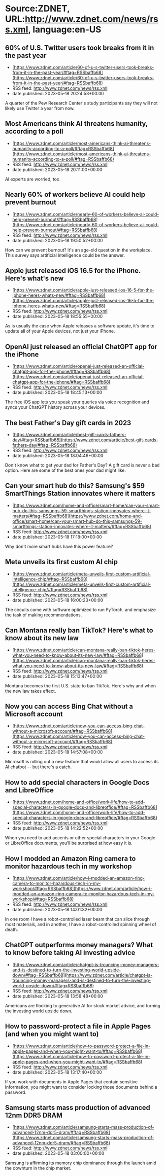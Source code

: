 # Source:ZDNET, URL:http://www.zdnet.com/news/rss.xml, language:en-US

## 60% of  U.S. Twitter users took breaks from it in the past year
 - [https://www.zdnet.com/article/60-of-u-s-twitter-users-took-breaks-from-it-in-the-past-year/#ftag=RSSbaffb68](https://www.zdnet.com/article/60-of-u-s-twitter-users-took-breaks-from-it-in-the-past-year/#ftag=RSSbaffb68)
 - RSS feed: http://www.zdnet.com/news/rss.xml
 - date published: 2023-05-18 20:24:53+00:00

A quarter of the Pew Research Center's study participants say they will not likely use Twitter a year from now.

## Most Americans think AI threatens humanity, according to a poll
 - [https://www.zdnet.com/article/most-americans-think-ai-threatens-humanity-according-to-a-poll/#ftag=RSSbaffb68](https://www.zdnet.com/article/most-americans-think-ai-threatens-humanity-according-to-a-poll/#ftag=RSSbaffb68)
 - RSS feed: http://www.zdnet.com/news/rss.xml
 - date published: 2023-05-18 20:11:00+00:00

AI experts are worried, too.

## Nearly 60% of workers believe AI could help prevent burnout
 - [https://www.zdnet.com/article/nearly-60-of-workers-believe-ai-could-help-prevent-burnout/#ftag=RSSbaffb68](https://www.zdnet.com/article/nearly-60-of-workers-believe-ai-could-help-prevent-burnout/#ftag=RSSbaffb68)
 - RSS feed: http://www.zdnet.com/news/rss.xml
 - date published: 2023-05-18 19:50:52+00:00

How can we prevent burnout? It's an age-old question in the workplace. This survey says artificial intelligence could be the answer.

## Apple just released iOS 16.5 for the iPhone. Here's what's new
 - [https://www.zdnet.com/article/apple-just-released-ios-16-5-for-the-iphone-heres-whats-new/#ftag=RSSbaffb68](https://www.zdnet.com/article/apple-just-released-ios-16-5-for-the-iphone-heres-whats-new/#ftag=RSSbaffb68)
 - RSS feed: http://www.zdnet.com/news/rss.xml
 - date published: 2023-05-18 18:55:55+00:00

As is usually the case when Apple releases a software update, it's time to update all of your Apple devices, not just your iPhone.

## OpenAI just released an official ChatGPT app for the iPhone
 - [https://www.zdnet.com/article/openai-just-released-an-official-chatgpt-app-for-the-iphone/#ftag=RSSbaffb68](https://www.zdnet.com/article/openai-just-released-an-official-chatgpt-app-for-the-iphone/#ftag=RSSbaffb68)
 - RSS feed: http://www.zdnet.com/news/rss.xml
 - date published: 2023-05-18 18:45:13+00:00

The free iOS app lets you speak your queries via voice recognition and syncs your ChatGPT history across your devices.

## The best Father's Day gift cards in 2023
 - [https://www.zdnet.com/article/best-gift-cards-fathers-day/#ftag=RSSbaffb68](https://www.zdnet.com/article/best-gift-cards-fathers-day/#ftag=RSSbaffb68)
 - RSS feed: http://www.zdnet.com/news/rss.xml
 - date published: 2023-05-18 18:04:46+00:00

Don't know what to get your dad for Father's Day? A gift card is never a bad option. Here are some of the best ones your dad might like.

## Can your smart hub do this? Samsung's $59 SmartThings Station innovates where it matters
 - [https://www.zdnet.com/home-and-office/smart-home/can-your-smart-hub-do-this-samsungs-59-smartthings-station-innovates-where-it-matters/#ftag=RSSbaffb68](https://www.zdnet.com/home-and-office/smart-home/can-your-smart-hub-do-this-samsungs-59-smartthings-station-innovates-where-it-matters/#ftag=RSSbaffb68)
 - RSS feed: http://www.zdnet.com/news/rss.xml
 - date published: 2023-05-18 17:18:00+00:00

Why don't more smart hubs have this power feature?

## Meta unveils its first custom AI chip
 - [https://www.zdnet.com/article/meta-unveils-first-custom-artificial-intelligence-chip/#ftag=RSSbaffb68](https://www.zdnet.com/article/meta-unveils-first-custom-artificial-intelligence-chip/#ftag=RSSbaffb68)
 - RSS feed: http://www.zdnet.com/news/rss.xml
 - date published: 2023-05-18 16:00:23+00:00

The circuits come with software optimized to run PyTorch, and emphasize the task of making recommendations.

## Can Montana really ban TikTok? Here's what to know about its new law
 - [https://www.zdnet.com/article/can-montana-really-ban-tiktok-heres-what-you-need-to-know-about-its-new-law/#ftag=RSSbaffb68](https://www.zdnet.com/article/can-montana-really-ban-tiktok-heres-what-you-need-to-know-about-its-new-law/#ftag=RSSbaffb68)
 - RSS feed: http://www.zdnet.com/news/rss.xml
 - date published: 2023-05-18 15:13:47+00:00

Montana becomes the first U.S. state to ban TikTok. Here's why and when the new law takes effect.

## Now you can access Bing Chat without a Microsoft account
 - [https://www.zdnet.com/article/now-you-can-access-bing-chat-without-a-microsoft-account/#ftag=RSSbaffb68](https://www.zdnet.com/article/now-you-can-access-bing-chat-without-a-microsoft-account/#ftag=RSSbaffb68)
 - RSS feed: http://www.zdnet.com/news/rss.xml
 - date published: 2023-05-18 14:57:08+00:00

Microsoft is rolling out a new feature that would allow all users to access its AI chatbot -- but there's a catch.

## How to add special characters in Google Docs and LibreOffice
 - [https://www.zdnet.com/home-and-office/work-life/how-to-add-special-characters-in-google-docs-and-libreoffice/#ftag=RSSbaffb68](https://www.zdnet.com/home-and-office/work-life/how-to-add-special-characters-in-google-docs-and-libreoffice/#ftag=RSSbaffb68)
 - RSS feed: http://www.zdnet.com/news/rss.xml
 - date published: 2023-05-18 14:22:52+00:00

When you need to add accents or other special characters in your Google or LibreOffice documents, you'll be surprised at how easy it is.

## How I modded an Amazon Ring camera to monitor hazardous tech in my workshop
 - [https://www.zdnet.com/article/how-i-modded-an-amazon-ring-camera-to-monitor-hazardous-tech-in-my-workshop/#ftag=RSSbaffb68](https://www.zdnet.com/article/how-i-modded-an-amazon-ring-camera-to-monitor-hazardous-tech-in-my-workshop/#ftag=RSSbaffb68)
 - RSS feed: http://www.zdnet.com/news/rss.xml
 - date published: 2023-05-18 14:01:32+00:00

In one room I have a robot-controlled laser beam that can slice through most materials, and in another, I have a robot-controlled spinning wheel of death.

## ChatGPT outperforms money managers? What to know before taking AI investing advice
 - [https://www.zdnet.com/article/chatgpt-is-trouncing-money-managers-and-is-destined-to-turn-the-investing-world-upside-down/#ftag=RSSbaffb68](https://www.zdnet.com/article/chatgpt-is-trouncing-money-managers-and-is-destined-to-turn-the-investing-world-upside-down/#ftag=RSSbaffb68)
 - RSS feed: http://www.zdnet.com/news/rss.xml
 - date published: 2023-05-18 13:58:48+00:00

Americans are flocking to generative AI for stock market advice, and turning the investing world upside down.

## How to password-protect a file in Apple Pages (and when you might want to)
 - [https://www.zdnet.com/article/how-to-password-protect-a-file-in-apple-pages-and-when-you-might-want-to/#ftag=RSSbaffb68](https://www.zdnet.com/article/how-to-password-protect-a-file-in-apple-pages-and-when-you-might-want-to/#ftag=RSSbaffb68)
 - RSS feed: http://www.zdnet.com/news/rss.xml
 - date published: 2023-05-18 13:17:40+00:00

If you work with documents in Apple Pages that contain sensitive information, you might want to consider locking those documents behind a password.

## Samsung starts mass production of advanced 12nm DDR5 DRAM
 - [https://www.zdnet.com/article/samsung-starts-mass-production-of-advanced-12nm-ddr5-dram/#ftag=RSSbaffb68](https://www.zdnet.com/article/samsung-starts-mass-production-of-advanced-12nm-ddr5-dram/#ftag=RSSbaffb68)
 - RSS feed: http://www.zdnet.com/news/rss.xml
 - date published: 2023-05-18 03:00:00+00:00

Samsung is affirming its memory chip dominance through the launch amid the downturn in the chip market.

